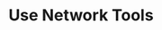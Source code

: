 ---
sidebar_position: 4
title: "Use Network Tools"
sidebar_label: "Use Network Tools"
description: "Utilize network diagnostic utilities in Debian platforms - operate network testing tools, use monitoring utilities, leverage diagnostic commands, and master network analysis tools."
keywords:
  - "debian network tools"
  - "network diagnostic utilities"
  - "network testing tools"
  - "monitoring utilities"
  - "network analysis"
tags:
  - debian
  - network-tools
  - diagnostic-utilities
  - network-testing
  - network-analysis
slug: /linux/debian/network/network-troubleshooting/use-network-tools
---